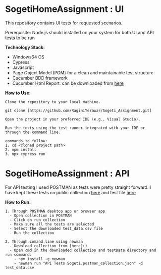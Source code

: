 # SogetiHomeAssignment : UI
This repository contains UI tests for requested scenarios.

Prerequisite: Node.js should installed on your system for both UI and API tests to be run

**Technology Stack:**
- Windows64 OS
- Cypress
- Javascript
- Page Object Model (POM) for a clean and maintainable test structure
- Cucumber BDD framework
- Cucumber Html Report: can be downloaded from [here](https://drive.google.com/drive/folders/1iScmpYimCYOReW6HA7baktqCGgoV_tl-?usp=sharing)

**How to Use:**

    Clone the repository to your local machine.

    git clone [https://github.com/RaginiYerawar/Sogeti_Assignment.git]

    Open the project in your preferred IDE (e.g., Visual Studio).

    Run the tests using the test runner integrated with your IDE or through the command line. 

    commands to follow:
    1. cd <cloned project path>
    2. npm install
    3. npx cypress run

# SogetiHomeAssignment : API
For API testing I used POSTMAN as tests were pretty straight forward.
I have kept these tests on public collection [here](https://www.postman.com/raginiyerawar/workspace/public-workspace-raginiyerawar/collection/12711521-45a134c6-df09-4133-bcb6-7dfb2fcb3910?action=share&creator=12711521)
and test file [here](https://drive.google.com/file/d/1pKHo592Cm29Rdv1BJBjkmKKqJI61iUlH/view?usp=sharing)

**How to Run:**

    1. Through POSTMAN desktop app or browser app
      - Open collection in POSTMAN
      - Click on run collection
      - Make sure all the tests are selected
      - Select the downloaded test_data.csv file
      - Run the collection

    2. Through comand line using newman
      - Download collection from [here]()
      - Open cmd in the downloaded collection and testData directory and run command:
        - npm install -g newman
        - newman run "API Tests Sogeti.postman_collection.json" -d test_data.csv
